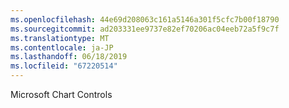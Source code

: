 ```yaml
---
ms.openlocfilehash: 44e69d208063c161a5146a301f5cfc7b00f18790
ms.sourcegitcommit: ad203331ee9737e82ef70206ac04eeb72a5f9c7f
ms.translationtype: MT
ms.contentlocale: ja-JP
ms.lasthandoff: 06/18/2019
ms.locfileid: "67220514"
---
```

Microsoft Chart Controls